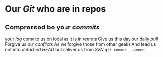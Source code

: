 # Our *Git*  who are in repos
## Compressed be your *commits*
your *log* come to us
on local as it is in *remote*
Give us this day our daily *pull* 
Forgive us our *conflicts*
As we forgive those from other geeks
And lead us not into *detached HEAD*
but deliver us from *SVN*
`git commit --amend`